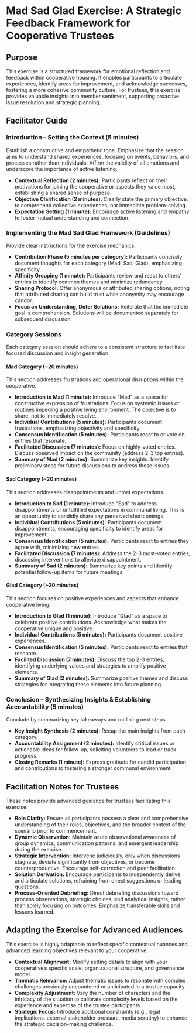 # Mad Sad Glad Exercise: A Strategic Feedback Framework for Cooperative Trustees

## Purpose

This exercise is a structured framework for emotional reflection and feedback within cooperative housing. It enables participants to articulate experiences, identify areas for improvement, and acknowledge successes, fostering a more cohesive community culture. For trustees, this exercise provides valuable insights into member sentiment, supporting proactive issue resolution and strategic planning.

## Facilitator Guide

### Introduction – Setting the Context (5 minutes)

Establish a constructive and empathetic tone. Emphasize that the session aims to understand shared experiences, focusing on events, behaviors, and processes rather than individuals. Affirm the validity of all emotions and underscore the importance of active listening.

*   **Contextual Reflection (2 minutes):** Participants reflect on their motivations for joining the cooperative or aspects they value most, establishing a shared sense of purpose.
*   **Objective Clarification (2 minutes):** Clearly state the primary objective: to comprehend collective experiences, not immediate problem-solving.
*   **Expectation Setting (1 minute):** Encourage active listening and empathy to foster mutual understanding and connection.

### Implementing the Mad Sad Glad Framework (Guidelines)

Provide clear instructions for the exercise mechanics:

*   **Contribution Phase (5 minutes per category):** Participants concisely document thoughts for each category (Mad, Sad, Glad), emphasizing specificity.
*   **Affinity Grouping (1 minute):** Participants review and react to others' entries to identify common themes and minimize redundancy.
*   **Sharing Protocol:** Offer anonymous or attributed sharing options, noting that attributed sharing can build trust while anonymity may encourage candor.
*   **Focus on Understanding, Defer Solutions:** Reiterate that the immediate goal is comprehension. Solutions will be documented separately for subsequent discussion.

### Category Sessions

Each category session should adhere to a consistent structure to facilitate focused discussion and insight generation.

#### Mad Category (~20 minutes)

This section addresses frustrations and operational disruptions within the cooperative.

*   **Introduction to Mad (1 minute):** Introduce "Mad" as a space for constructive expression of frustrations. Focus on systemic issues or routines impeding a positive living environment. The objective is to share, not to immediately resolve.
*   **Individual Contributions (5 minutes):** Participants document frustrations, emphasizing objectivity and specificity.
*   **Consensus Identification (5 minutes):** Participants react to or vote on entries that resonate.
*   **Facilitated Discussion (7 minutes):** Focus on highly-voted entries. Discuss observed impact on the community (address 2-3 top entries).
*   **Summary of Mad (2 minutes):** Summarize key insights. Identify preliminary steps for future discussions to address these issues.

#### Sad Category (~20 minutes)

This section addresses disappointments and unmet expectations.

*   **Introduction to Sad (1 minute):** Introduce "Sad" to address disappointments or unfulfilled expectations in communal living. This is an opportunity to candidly share any perceived shortcomings.
*   **Individual Contributions (5 minutes):** Participants document disappointments, encouraging specificity to identify areas for improvement.
*   **Consensus Identification (5 minutes):** Participants react to entries they agree with, minimizing new entries.
*   **Facilitated Discussion (7 minutes):** Address the 2-3 most-voted entries, discussing interventions to alleviate disappointment.
*   **Summary of Sad (2 minutes):** Summarize key points and identify potential follow-up items for future meetings.

#### Glad Category (~20 minutes)

This section focuses on positive experiences and aspects that enhance cooperative living.

*   **Introduction to Glad (1 minute):** Introduce "Glad" as a space to celebrate positive contributions. Acknowledge what makes the cooperative unique and positive.
*   **Individual Contributions (5 minutes):** Participants document positive experiences.
*   **Consensus Identification (5 minutes):** Participants react to entries that resonate.
*   **Facilited Discussion (7 minutes):** Discuss the top 2-3 entries, identifying underlying values and strategies to amplify positive elements.
*   **Summary of Glad (2 minutes):** Summarize positive themes and discuss strategies for integrating these elements into future planning.

### Conclusion – Synthesizing Insights & Establishing Accountability (5 minutes)

Conclude by summarizing key takeaways and outlining next steps.

*   **Key Insight Synthesis (2 minutes):** Recap the main insights from each category.
*   **Accountability Assignment (2 minutes):** Identify critical issues or actionable ideas for follow-up, soliciting volunteers to lead or track progress.
*   **Closing Remarks (1 minute):** Express gratitude for candid participation and contributions to fostering a stronger communal environment.

## Facilitation Notes for Trustees

These notes provide advanced guidance for trustees facilitating this exercise:

*   **Role Clarity:** Ensure all participants possess a clear and comprehensive understanding of their roles, objectives, and the broader context of the scenario prior to commencement.
*   **Dynamic Observation:** Maintain acute observational awareness of group dynamics, communication patterns, and emergent leadership during the exercise.
*   **Strategic Intervention:** Intervene judiciously, only when discussions stagnate, deviate significantly from objectives, or become counterproductive. Encourage self-correction and peer facilitation.
*   **Solution Derivation:** Encourage participants to independently derive and articulate solutions, refraining from direct suggestions or leading questions.
*   **Process-Oriented Debriefing:** Direct debriefing discussions toward process observations, strategic choices, and analytical insights, rather than solely focusing on outcomes. Emphasize transferable skills and lessons learned.

## Adapting the Exercise for Advanced Audiences

This exercise is highly adaptable to reflect specific contextual nuances and advanced learning objectives relevant to your cooperative:

*   **Contextual Alignment:** Modify setting details to align with your cooperative’s specific scale, organizational structure, and governance model.
*   **Thematic Relevance:** Adjust thematic issues to resonate with complex challenges previously encountered or anticipated in a trustee capacity.
*   **Complexity Adjustment:** Vary the number of characters and the intricacy of the situation to calibrate complexity levels based on the experience and expertise of the trustee participants.
*   **Strategic Focus:** Introduce additional constraints (e.g., legal implications, external stakeholder pressure, media scrutiny) to enhance the strategic decision-making challenge.


